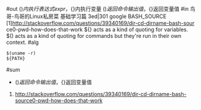 #out
$()内执行表达式expr，${}内执行变量
$()返回命令输出值，${}返回变量值
#in
鸟哥-鸟哥的Linux私房菜 基础学习篇 3ed|301
google BASH_SOURCE
[1]http://stackoverflow.com/questions/39340169/dir-cd-dirname-bash-sour
ce0-pwd-how-does-that-work
${} acts as a kind of quoting for variables.
$() acts as a kind of quoting for commands but they're run in their own
context.
#alg
```
$(uname -r)
${PATH}
```
#sum
- $()返回命令输出值，${}返回变量值
1. http://stackoverflow.com/questions/39340169/dir-cd-dirname-bash-source0-pwd-how-does-that-work
